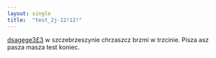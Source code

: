 ```yaml
---
layout: single
title:  "test_2j-12!12!"
---
```

[dsagege3£3](https://www.liverpoolguild.org/groups/cyber-security) w szczebrzeszynie chrzaszcz brzmi w trzcinie.
Pisza asz pasza masza test koniec.
